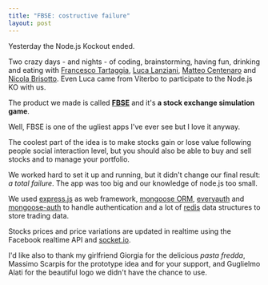 ```yaml
---
title: "FBSE: costructive failure"
layout: post
---
```


[ftartaggia]: http://twitter.com/ftartaggia "Francesco Tartaggia"
[llanziani]: http://twitter.com/_Nss_ "Luca Lanziani"
[mcentenaro]: http://twitter.com/bugant "Matteo Centenaro"
[nbrisotto]: http://twitter.com/breezeight "Nicola Brisotto"
[fbse]: http://fbse.no.de "FBSE"
[express]: http://expressjs.com/ "express.js"
[mongoose]: http://mongoosejs.com/ "Mongoose ORM"
[everyauth]: https://github.com/bnoguchi/everyauth "EveryAuth"
[mongooseauth]: https://github.com/bnoguchi/mongoose-auth "mongoose auth"
[redis]: http://redis.io/ "Redis"
[socket]: http://socket.io/ "socket.io"

Yesterday the Node.js Kockout ended.

Two crazy days - and nights - of coding, brainstorming, having fun, drinking
and eating with [Francesco Tartaggia][ftartaggia], [Luca Lanziani][llanziani],
[Matteo Centenaro][mcentenaro] and [Nicola Brisotto][nbrisotto]. Even Luca
came from Viterbo to participate to the Node.js KO with us.

The product we made is called [**FBSE**][fbse] and it's **a stock exchange
simulation game**.

Well, FBSE is one of the ugliest apps I've ever see but I love it anyway.

The coolest part of the idea is to make stocks gain or lose value following
people social interaction level, but you should also be able to buy and sell
stocks and to manage your portfolio.

We worked hard to set it up and running, but it didn't change our final result:
*a total failure*. The app was too big and our knowledge of node.js too small.

We used [express.js][express] as web framework, [mongoose ORM][mongoose],
[everyauth][everyauth] and [mongoose-auth][mongooseauth] to handle
authentication and a lot of [redis][redis] data structures to store trading
data.

Stocks prices and price variations are updated in realtime using the Facebook
realtime API and [socket.io][socket].

I'd like also to thank my girlfriend Giorgia for the delicious *pasta fredda*,
Massimo Scarpis for the prototype idea and for your support, and Guglielmo Alati
for the beautiful logo we didn't have the chance to use.
